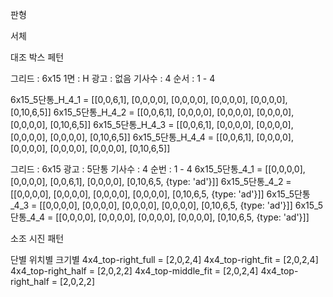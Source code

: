 

판형

서체


대조 박스 페턴

그리드 : 6x15
1면   : H
광고   : 없음
기사수   : 4
순서     : 1 - 4

6x15_5단통_H_4_1 = [[0,0,6,1], [0,0,0,0], [0,0,0,0], [0,0,0,0], [0,0,0,0], [0,10,6,5]]
6x15_5단통_H_4_2 = [[0,0,6,1], [0,0,0,0], [0,0,0,0], [0,0,0,0], [0,0,0,0], [0,10,6,5]]
6x15_5단통_H_4_3 = [[0,0,6,1], [0,0,0,0], [0,0,0,0], [0,0,0,0], [0,0,0,0], [0,10,6,5]]
6x15_5단통_H_4_4 = [[0,0,6,1], [0,0,0,0], [0,0,0,0], [0,0,0,0], [0,0,0,0], [0,10,6,5]]

그리드   : 6x15
광고    : 5단통
기사수  : 4
순번    : 1 - 4
6x15_5단통_4_1 = [[0,0,0,0], [0,0,0,0], [0,0,6,1], [0,0,0,0], [0,10,6,5, {type: 'ad'}]]
6x15_5단통_4_2 = [[0,0,0,0], [0,0,0,0], [0,0,0,0], [0,0,0,0], [0,10,6,5, {type: 'ad'}]]
6x15_5단통_4_3 = [[0,0,0,0], [0,0,0,0], [0,0,0,0], [0,0,0,0], [0,10,6,5, {type: 'ad'}]]
6x15_5단통_4_4 = [[0,0,0,0], [0,0,0,0], [0,0,0,0], [0,0,0,0], [0,10,6,5, {type: 'ad'}]]


소조 시진 패턴

단별
위치별
크기별
4x4_top-right_full = [2,0,2,4]
4x4_top-right_fit  = [2,0,2,4]
4x4_top-right_half = [2,0,2,2]
4x4_top-middle_fit = [2,0,2,4]
4x4_top-right_half = [2,0,2,2]
